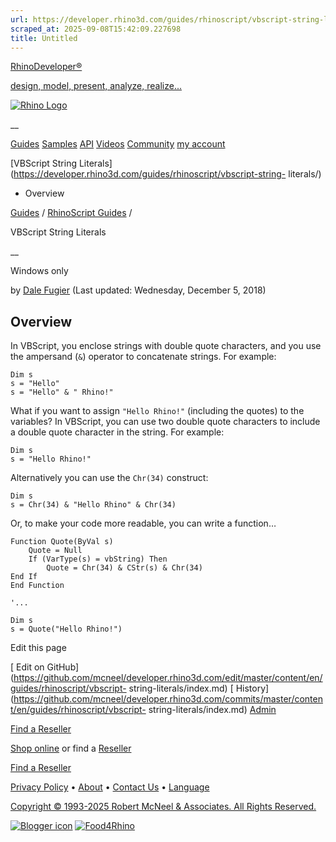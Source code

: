 ```yaml
---
url: https://developer.rhino3d.com/guides/rhinoscript/vbscript-string-literals/
scraped_at: 2025-09-08T15:42:09.227698
title: Untitled
---
```


[RhinoDeveloper®](/)

[design, model, present, analyze, realize...](/)

[![Rhino Logo](https://developer.rhino3d.com/images/rhinodevlogo.png)](/)

__

[Guides](https://developer.rhino3d.com/guides)
[Samples](https://developer.rhino3d.com/samples)
[API](https://developer.rhino3d.com/api)
[Videos](https://developer.rhino3d.com/videos)
[Community](https://discourse.mcneel.com/c/rhino-developer) [my account
](https://www.rhino3d.com/my-account/ "Manage your account, licenses, and
teams")

[VBScript String
Literals](https://developer.rhino3d.com/guides/rhinoscript/vbscript-string-
literals/)

  * Overview

[Guides](https://developer.rhino3d.com/en/guides/) / [RhinoScript
Guides](https://developer.rhino3d.com/en/guides/rhinoscript/) /

VBScript String Literals

__

Windows only

by [Dale Fugier](https://discourse.mcneel.com/u/dale/) (Last updated:
Wednesday, December 5, 2018)

## Overview

In VBScript, you enclose strings with double quote characters, and you use the
ampersand (`&`) operator to concatenate strings. For example:

    
    
    Dim s
    s = "Hello"
    s = "Hello" & " Rhino!"
    

What if you want to assign `"Hello Rhino!"` (including the quotes) to the
variables? In VBScript, you can use two double quote characters to include a
double quote character in the string. For example:

    
    
    Dim s
    s = "Hello Rhino!"
    

Alternatively you can use the `Chr(34)` construct:

    
    
    Dim s
    s = Chr(34) & "Hello Rhino" & Chr(34)
    

Or, to make your code more readable, you can write a function…

    
    
    Function Quote(ByVal s)
    	Quote = Null
    	If (VarType(s) = vbString) Then
    		Quote = Chr(34) & CStr(s) & Chr(34)
    End If
    End Function
    
    '...
    
    Dim s
    s = Quote("Hello Rhino!")
    

Edit this page

[ Edit on
GitHub](https://github.com/mcneel/developer.rhino3d.com/edit/master/content/en/guides/rhinoscript/vbscript-
string-literals/index.md) [
History](https://github.com/mcneel/developer.rhino3d.com/commits/master/content/en/guides/rhinoscript/vbscript-
string-literals/index.md) [ Admin](https://developer.rhino3d.com/admin)

[Find a Reseller](https://www.rhino3d.com/sales)

[Shop online](https://www.rhino3d.com/store) or find a
[Reseller](https://www.rhino3d.com/sales)

[Find a Reseller](https://www.rhino3d.com/sales)

[Privacy Policy](https://www.rhino3d.com/privacy) •
[About](https://www.rhino3d.com/mcneel/about) • [Contact
Us](https://www.rhino3d.com/mcneel/contact) • [
Language](https://www.rhino3d.com/language "Change to a different region or
language")

[Copyright © 1993-2025 Robert McNeel & Associates. All Rights
Reserved.](https://www.rhino3d.com/mcneel/about)

[](https://www.facebook.com/McNeelRhinoceros/)
[](https://twitter.com/bobmcneel) [](https://www.linkedin.com/groups/75313/)
[](https://www.youtube.com/user/RhinoGuide/videos) [](https://vimeo.com/rhino)
[![Blogger
icon](https://developer.rhino3d.com/images/blogger.svg)](http://blog.rhino3d.com/)
[![Food4Rhino](https://developer.rhino3d.com/images/f4r_icon_01.svg)](https://www.food4rhino.com)

